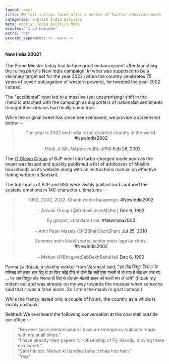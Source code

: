 ```yaml
---
layout: post
title: PM left saffron-faced after a series of Twitter embarrassments
categories: english India politics
meta: english India politics Modi
minutes: "1 ad hominem"
extra: "no"
excerpt_separator: <!--more-->
---
```

#### New India 2002?

The Prime Minster today had to face great embarrasment after launching the ruling party's New India campaign. In what was supposed to be a visionary target set for the year 2022 (when the country celebrates 75 years of covert subjugation of western powers), he tweeted the year 2002 instead. 

The "accidental" typo led to a massive (yet unsurprising) shift in the rhetoric attached with the campaign as supporters of nationalist sentiments thought their dreams had finally come true.

<!--more-->

While the original tweet has since been removed, we provide a screenshot below --

<center>
<blockquote class="twitter-tweet"> 
The year is 2002 and India is the greatest country in the world. <a>#NewIndia2002</a><br>
<br>
&ndash; Modi Ji (@UNApprovedBestPM) <a>Feb 28, 2002</a>
</blockquote>
</center>

The <a href="http://www.bjpitcell.org/" title="Not related to Stephen King. But equally scary.">IT Clown Circus</a> of BJP went into turbo-charged mode soon as the tweet was issued and quickly published a list of addresses of Muslim households on its website along with an instructions manual on effective rioting written in Sanskrit.

The top-brass of BJP and RSS were visibly jubilant and captured the ecstatic emotions in 140-character ultimatums --
<center>
<blockquote class="twitter-tweet"> 
1992, 2002, 2022. Ghanti wahin bajayenge. <a>#NewIndia2002</a><br>
<br>
&ndash; Advani Group (@ArchaicLivesMatter) <a>Dec 6, 1992</a>
</blockquote>

<blockquote class="twitter-tweet"> 
Ey ganpat, chal daaru laa. <a>#NewIndia2002</a><br>
<br>
&ndash; Amit Paan Masala (@12ShahShahShah) <a>Jul 25, 2010</a>
</blockquote>

<blockquote class="twitter-tweet"> 
Summer mein khaki shorts, winter mein laga ke shots. <a>#NewIndia2002</a><br>
<br>
&ndash; Mohan (@BhagwatSabDekhRahaHai) <a>Dec 6, 1992</a>
</blockquote>
</center>

<p> Panna Lal Kasai, a shakha worker from Varanasi said, "हम तोह त्रिशूल निकाल के मस्जिद की तरफ चल दिए थे पर फिर कोई पीछे से बोले कि नहीं ऐसा गलती से हो गया है तोह हम रुक गए ... पर अब त्रिशूल तोह निकाल ही लिए थे तोह हम मौलवी साहब की बकरी मार ले आये" (I took my trident out and was already on my way towards the mosque when someone said that it was a false alarm. So I stole the maulvi's goat instead.) </p>

While the frenzy lasted only a couple of hours, the country as a whole is visibly unshook. 

Related: We overheard the following conversation at the chai stall outside our office -- 

<blockquote>
"Bro ever since demonisation I have an emergency suitcase ready with me at all times." <br>
"I have already filed papers for citizenship of Fiji Islands, moving there next week." <br>
"Sahi hai bro. Wahan ki bandiya bahut thhaa hoti hain." <br>
"Yep."
</blockquote>
